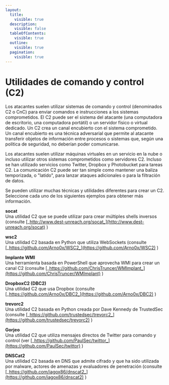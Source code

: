 ```yaml
---
layout:
  title:
    visible: true
  description:
    visible: false
  tableOfContents:
    visible: true
  outline:
    visible: true
  pagination:
    visible: true
---
```


# Utilidades de comando y control (C2)

Los atacantes suelen utilizar sistemas de comando y control (denominados C2 o CnC) para enviar comandos e instrucciones a los sistemas comprometidos. El C2 puede ser el sistema del atacante (una computadora de escritorio, una computadora portátil) o un servidor físico o virtual dedicado. Un C2 crea un canal encubierto con el sistema comprometido. Un canal encubierto es una técnica adversarial que permite al atacante transferir objetos de información entre procesos o sistemas que, según una política de seguridad, no deberían poder comunicarse.

Los atacantes suelen utilizar máquinas virtuales en un servicio en la nube o incluso utilizar otros sistemas comprometidos como servidores C2. Incluso se han utilizado servicios como Twitter, Dropbox y Photobucket para tareas C2. La comunicación C2 puede ser tan simple como mantener una baliza temporizada, o "latido", para lanzar ataques adicionales o para la filtración de datos.&#x20;

Se pueden utilizar muchas técnicas y utilidades diferentes para crear un C2. Seleccione cada uno de los siguientes ejemplos para obtener más información.

**socat**\
Una utilidad C2 que se puede utilizar para crear múltiples shells inversos (consulte [_http://www.dest-unreach.org/socat_](http://www.dest-unreach.org/socat) )

**wsc2**\
Una utilidad C2 basada en Python que utiliza WebSockets (consulte [_https://github.com/Arno0x/WSC2_](https://github.com/Arno0x/WSC2) )

**Implante WMI**\
Una herramienta basada en PowerShell que aprovecha WMI para crear un canal C2 (consulte [_https://github.com/ChrisTruncer/WMImplant_](https://github.com/ChrisTruncer/WMImplant) )

**DropboxC2 (DBC2)**\
Una utilidad C2 que usa Dropbox (consulte [_https://github.com/Arno0x/DBC2_](https://github.com/Arno0x/DBC2) )

**trevorc2**\
Una utilidad C2 basada en Python creada por Dave Kennedy de TrustedSec (consulte [_https://github.com/trustedsec/trevorc2_](https://github.com/trustedsec/trevorc2) )

**Gorjeo**\
Una utilidad C2 que utiliza mensajes directos de Twitter para comando y control (ver [_https://github.com/PaulSec/twittor_](https://github.com/PaulSec/twittor) )

**DNSCat2**\
Una utilidad C2 basada en DNS que admite cifrado y que ha sido utilizada por malware, actores de amenazas y evaluadores de penetración (consulte [_https://github.com/iagox86/dnscat2_](https://github.com/iagox86/dnscat2) )
